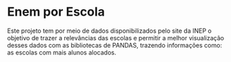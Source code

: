 <h1> Enem por Escola </h1>
<p> Este projeto tem por meio de dados disponibilizados pelo site da INEP o objetivo de trazer a relevâncias das escolas e permitir a melhor visualização desses dados com as bibliotecas de PANDAS, trazendo informações como: as escolas com mais alunos alocados.</p>
  
  
  
